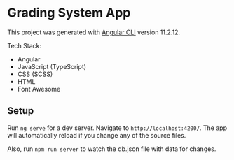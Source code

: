 # Grading System App

This project was generated with [Angular CLI](https://github.com/angular/angular-cli) version 11.2.12.

Tech Stack:
- Angular
- JavaScript (TypeScript)
- CSS (SCSS)
- HTML
- Font Awesome


## Setup

Run `ng serve` for a dev server. Navigate to `http://localhost:4200/`. The app will automatically reload if you change any of the source files.

Also, run `npm run server` to watch the db.json file with data for changes.
